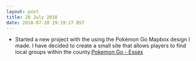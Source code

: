 ```yaml
---
layout: post
title: 20 July 2018 
date: 2018-07-20 19:19:27 BST
---
```

+ Started a new project with the using the Pokémon Go Mapbox design I made. I have decided to create a small site that allows players to find local groups within the county.[Pokemon Go - Essex](https://jackwebdev.github.io/Pokemon-Go-Essex)
